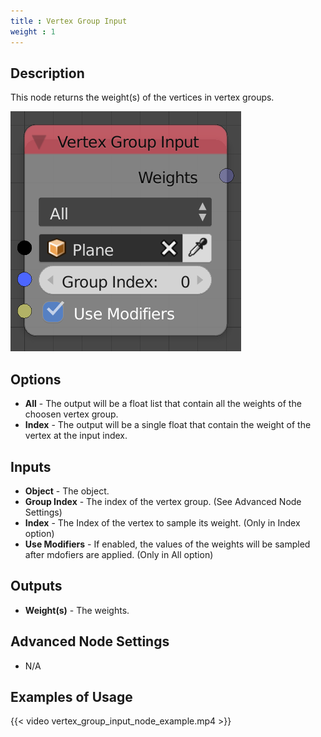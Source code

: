 ```yaml
---
title : Vertex Group Input
weight : 1
---
```


## Description

This node returns the weight(s) of the vertices in vertex groups.

![image](vertex_group_input_node.png)

## Options

  - **All** - The output will be a float list that contain all the
    weights of the choosen vertex group.
  - **Index** - The output will be a single float that contain the
    weight of the vertex at the input index.

## Inputs

  - **Object** - The object.
  - **Group Index** - The index of the vertex group. (See Advanced Node
    Settings)
  - **Index** - The Index of the vertex to sample its weight. (Only in
    Index option)
  - **Use Modifiers** - If enabled, the values of the weights will be
    sampled after mdofiers are applied. (Only in All option)

## Outputs

  - **Weight(s)** - The weights.

## Advanced Node Settings

  - N/A

## Examples of Usage

{{< video vertex_group_input_node_example.mp4 >}}
